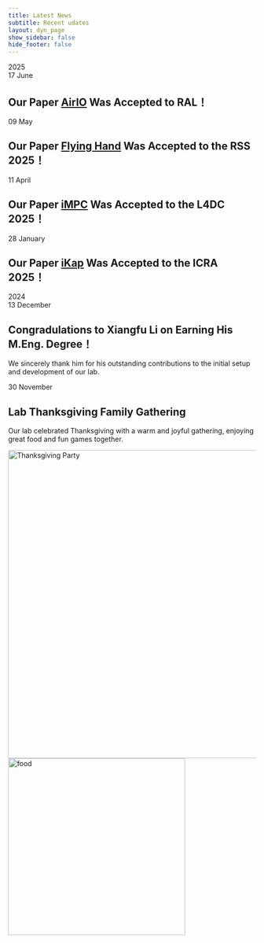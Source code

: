 ```yaml
---
title: Latest News
subtitle: Recent udates
layout: dyn_page
show_sidebar: false
hide_footer: false
---
```


<div class="news-container">
  <!-- news of 2025 -->
  <div class="year-header">2025</div>
  <!-- Our Paper AirIO Was Accepted to RAL！ -->
  <div class="news-item" data-aos="fade-left" data-aos-duration="1000">
      <div class="date-box">
        <span class="date-day">17</span>
        <span class="date-month">June</span>
      </div>
  <div class="news-content">
    <h2>Our Paper <a href="/AirIO/" target="_blank">AirIO</a> Was Accepted to RAL！</h2>
  </div>
  </div>
  <!-- Our Paper Flying Hand Was Accepted to the RSS 2025！ -->
  <div class="news-item" data-aos="fade-up" data-aos-duration="1000">
      <div class="date-box">
      <span class="date-day">09</span>
      <span class="date-month">May</span>
      </div>
  <div class="news-content">
      <h2>Our Paper <a href="/flying_hand/" target="_blank">Flying Hand</a> Was Accepted to the RSS 2025！</h2>
  </div>
  </div>
  <!-- Our Paper iMPC Was Accepted to the L4DC 2025！ -->
  <div class="news-item" data-aos="fade-right" data-aos-duration="1000">
    <div class="date-box">
      <span class="date-day">11</span>
      <span class="date-month">April</span>
    </div>
    <div class="news-content">
      <h2>Our Paper <a href="/iMPC/" target="_blank">iMPC</a> Was Accepted to the L4DC 2025！</h2>
    </div>
  </div>
  <!-- Our Paper iKap Was Accepted to the ICRA 2025！ -->
  <div class="news-item" data-aos="fade-down" data-aos-duration="1000">
    <div class="date-box">
      <span class="date-day">28</span>
      <span class="date-month">January</span>
    </div>
    <div class="news-content">
      <h2>Our Paper <a href="/iKap/" target="_blank">iKap</a> Was Accepted to the ICRA 2025！</h2>
    </div>
  </div>
  <!-- news of 2024 -->
  <!-- Congradulations to Xiangfu Li on Earning His M.Eng. Degree. -->
  <div class="year-header">2024</div>
    <div class="news-item" data-aos="fade-left" data-aos-duration="1000">
    <div class="date-box">
      <span class="date-day">13</span>
      <span class="date-month">December</span>
    </div>
    <div class="news-content">
      <h2>Congradulations to Xiangfu Li on Earning His M.Eng. Degree！</h2>
      <p>We sincerely thank him for his outstanding contributions to the initial setup and development of our lab.</p>
    </div>
  </div>
  <!-- Lab Thanksgiving Family Gathering -->
  <div class="news-item" data-aos="fade-up" data-aos-duration="1000">
    <div class="date-box">
      <span class="date-day">30</span>
      <span class="date-month">November</span>
    </div>
    <div class="news-content">
      <h2>Lab Thanksgiving Family Gathering</h2>
      <p>Our lab celebrated Thanksgiving with a warm and joyful gathering, enjoying great food and fun games together.</p>
    </div>
  </div>
  <div class="news-image" style="clear: both;">
      <img src="{{ '/img/news/Thanksgiving.PNG' | relative_url }}" alt="Thanksgiving Party" width="627"/>
      <img src="{{ '/img/news/food.jpg' | relative_url }}" alt="food" width="360"/>
  </div>

<!-- <center>
<a class="twitter-timeline" data-width="600" data-height="1500" href="https://twitter.com/AirLabCMU?ref_src=twsrc%5Etfw">Tweets by AirLabCMU</a> <script async src="https://platform.twitter.com/widgets.js" charset="utf-8"></script> 
</center> -->